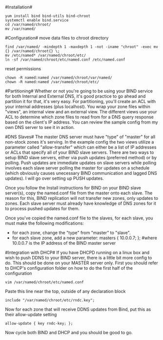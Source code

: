#Installation#
```
yum install bind bind-utils bind-chroot
systemctl enable bind.service
cd /var/named/chroot/
mv /var/named/
```
#Configuration#
move data files to chroot directory
```
find /var/named/ -mindepth 1 -maxdepth 1 -not -iname "chroot" -exec mv {} /var/named/chroot{} \;
mv /etc/named* /var/named/chroot/etc/
ln -sf /var/named/chroot/etc/named.conf /etc/named.conf
```

reset permissions
```
chown -R named:named /var/named/chroot/var/named/
chown -R named:named /var/named/chroot/etc/
```

#Partitioning#
Whether or not you're going to be using your BIND service for both Internal and External DNS, it's good practice to go ahead and partition it for that, it's very easy. For partitioning, you'll create an ACL with your internal addresses (plus localhost). You wrap your zone files within "views", an internal view and an external view. The different views use your ACL to determine which zone files to read from for a DNS query response based on the client's IP address. You can review the sample config from my own DNS server to see it in action.

#DNS Slaves#
The master DNS server must have "type" of "master" for all non-stock zones it's serving. In the example config the two views utilize a parameter called "allow-transfer" which can either be a list of IP addresses or ACLs that specify all of your BIND slave servers. There are two ways to setup BIND slave servers, either via push updates (preferred method) or by polling. Push updates are immediate updates on slave servers while polling involves each slave server polling the master for updates on a schedule (which obviously causes unecessary BIND communication and lagged DNS updates). I will go over setting up PUSH updates.

Once you follow the Install instructions for BIND on your BIND slave server(s), copy the named.conf file from the master onto each slave. The reason for this, BIND replication will not transfer new zones, only updates to zones. Each slave server must already have knowledge of DNS zones for it to process pushed updates for them.

Once you've copied the named.conf file to the slaves, for each slave, you must make the following modifications:

 - for each zone, change the "type" from "master" to "slave".
 - for each slave zone, add a new parameter: masters { 10.0.0.7; }; #where 10.0.0.7 is the IP address of the BIND master server

#Integration with DHCP#
If you have DHCPD running on a linux box and wish to push DDNS to your BIND server, there is a little bit more config to do. This should be done on your MASTER server only. First you should refer to DHCP's configuration folder on how to do the first half of the configuration
```
vim /var/named/chroot/etc/named.conf
```
Paste this line near the top, outside of any declaration block
```
include "/var/named/chroot/etc/rndc.key";
```
Now for each zone that will receive DDNS updates from Bind, put this as their allow-update setting
```
allow-update { key rndc-key; };
```
Now cycle both BIND and DHCP and you should be good to go.